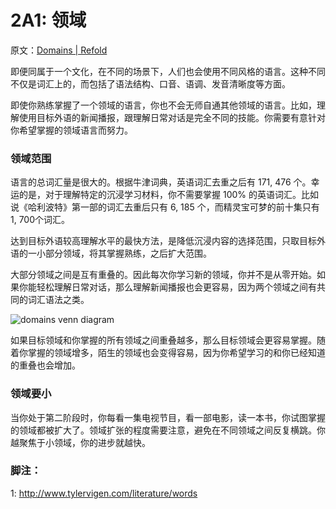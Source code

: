 # 2A1: 领域

原文：[Domains | Refold](https://refold.la/roadmap/stage-2/a/domains)

即便同属于一个文化，在不同的场景下，人们也会使用不同风格的语言。这种不同不仅是词汇上的，而包括了语法结构、口音、语调、发音清晰度等方面。

即使你熟练掌握了一个领域的语言，你也不会无师自通其他领域的语言。比如，理解使用目标外语的新闻播报，跟理解日常对话是完全不同的技能。你需要有意针对你希望掌握的领域语言而努力。

### 领域范围

语言的总词汇量是很大的。根据牛津词典，英语词汇去重之后有 171, 476  个。幸运的是，对于理解特定的沉浸学习材料，你不需要掌握 100% 的英语词汇。比如说《哈利波特》第一部的词汇去重后只有 6, 185 个，而精灵宝可梦的前十集只有 1, 700个词汇。

达到目标外语较高理解水平的最快方法，是降低沉浸内容的选择范围，只取目标外语的一小部分领域，将其掌握熟练，之后扩大范围。

大部分领域之间是互有重叠的。因此每次你学习新的领域，你并不是从零开始。如果你能轻松理解日常对话，那么理解新闻播报也会更容易，因为两个领域之间有共同的词汇语法之类。

![domains venn diagram](https://refold.la/static/77dfd46c5875a9bc281fcc4b955957b0/01e7c/domains-venn-diagram.png)

如果目标领域和你掌握的所有领域之间重叠越多，那么目标领域会更容易掌握。随着你掌握的领域增多，陌生的领域也会变得容易，因为你希望学习的和你已经知道的重叠也会增加。

### 领域要小

当你处于第二阶段时，你每看一集电视节目，看一部电影，读一本书，你试图掌握的领域都被扩大了。领域扩张的程度需要注意，避免在不同领域之间反复横跳。你越聚焦于小领域，你的进步就越快。

### 脚注：

1: http://www.tylervigen.com/literature/words
